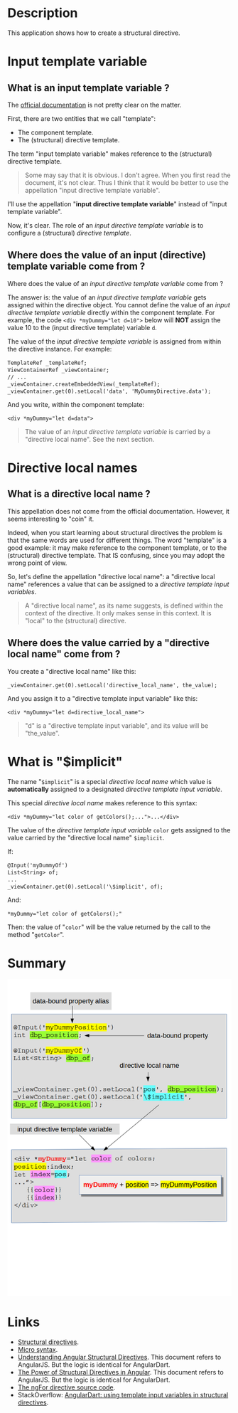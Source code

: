 # Description

This application shows how to create a structural directive.

# Input template variable

## What is an input template variable ?

The [official documentation](https://webdev.dartlang.org/angular/guide/structural-directives) is not pretty clear on the matter.

First, there are two entities that we call "template":

* The component template.
* The (structural) directive template.

The term "input template variable" makes reference to the (structural) directive template.

> Some may say that it is obvious. I don't agree. When you first read the document, it's not clear.
> Thus I think that it would be better to use the appellation "input directive template variable".

I'll use the appellation "**input directive template variable**" instead of "input template variable".

Now, it's clear. The role of an _input directive template variable_ is to configure a (structural) _directive template_.

## Where does the value of an input (directive) template variable come from ?

Where does the value of an _input directive template variable_ come from ?

The answer is: the value of an _input directive template variable_ gets assigned within the directive object.
You cannot define the value of an _input directive template variable_ directly within the component template.
For example, the code `<div *myDummy="let d=10">` below will **NOT** assign the value 10 to the (input directive template)
variable `d`.

The value of the _input directive template variable_ is assigned from within the directive instance.
For example:

    TemplateRef _templateRef;
    ViewContainerRef _viewContainer;
    // ...
    _viewContainer.createEmbeddedView(_templateRef);
    _viewContainer.get(0).setLocal('data', 'MyDummyDirective.data');

And you write, within the component template:

    <div *myDummy="let d=data">

> The value of an _input directive template variable_ is carried by a "directive local name". See the next section.

# Directive local names

## What is a directive local name ?

This appellation does not come from the official documentation. However, it seems interesting to "coin" it.

Indeed, when you start learning about structural directives the problem is that the same words are used for different
things. The word "template" is a good example: it may make reference to the component template, or to the (structural)
directive template. That IS confusing, since you may adopt the wrong point of view.

So, let's define the appellation "directive local name": a "directive local name" references a value that can be assigned
to a _directive template input variables_.

> A "directive local name", as its name suggests, is defined within the context of the directive. It only makes sense
> in this context. It is "local" to the (structural) directive.

## Where does the value carried by a "directive local name" come from ?

You create a "directive local name" like this:

    _viewContainer.get(0).setLocal('directive_local_name', the_value);

And you assign it to a "directive template input variable" like this:

    <div *myDummy="let d=directive_local_name">

> "d" is a "directive template input variable", and its value will be "the_value".

# What is "$implicit"

The name "`$implicit`" is a special _directive local name_ which value is **automatically** assigned to a designated
_directive template input variable_.

This special _directive local name_ makes reference to this syntax:

    <div *myDummy="let color of getColors();...">...</div>

The value of the _directive template input variable_ `color` gets assigned to the value carried by the
"directive local name" `$implicit`.

If:

    @Input('myDummyOf')
    List<String> of;
    ...
    _viewContainer.get(0).setLocal('\$implicit', of);

And:

    *myDummy="let color of getColors();"

Then: the value of "`color`" will be the value returned by the call to the method "`getColor`".

# Summary

![Illustration](illustration.bmp)

# Links

* [Structural directives](https://webdev.dartlang.org/angular/guide/structural-directives).
* [Micro syntax](https://gist.github.com/mhevery/d3530294cff2e4a1b3fe15ff75d08855).
* [Understanding Angular Structural Directives](https://netbasal.com/understanding-angular-structural-directives-659acd0f67e).
  This document refers to AngularJS. But the logic is identical for AngularDart.
* [The Power of Structural Directives in Angular](https://netbasal.com/the-power-of-structural-directives-in-angular-bfe4d8c44fb1).
  This document refers to AngularJS. But the logic is identical for AngularDart.
* [The ngFor directive source code](https://github.com/dart-lang/angular/blob/master/angular/lib/src/common/directives/ng_for.dart).
* StackOverflow: [AngularDart: using template input variables in structural directives](https://stackoverflow.com/questions/53958608/angulardart-using-template-input-variables-in-structural-directives).
